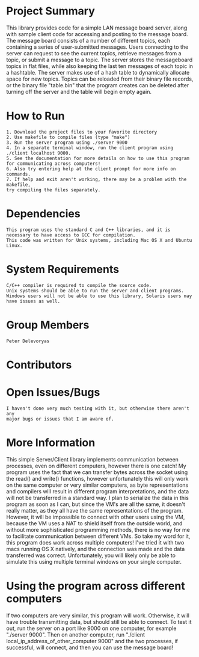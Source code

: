 # Project Summary
This library provides code for a simple LAN message board server, along with sample client code for accessing and posting to the message board.
The message board consists of a number of different topics, each containing a series of user-submitted messages.
Users connecting to the server can request to see the current topics, retrieve messages from a topic, or submit a message to a topic.
The server stores the messageboard topics in flat files, while also keeping the last ten messages of each topic in a hashtable.
The server makes use of a hash table to dynamically allocate space for new topics. Topics can be reloaded from
their binary file records, or the binary file "table.bin" that the program creates can be deleted after
turning off the server and the table will begin empty again.

# How to Run
    1. Download the project files to your favorite directory
    2. Use makefile to compile files (type "make")
    3. Run the server program using ./server 9000
    4. In a separate terminal window, run the client program using ./client localhost 9000.
    5. See the documentation for more details on how to use this program for communicating across computers!
    6. Also try entering help at the client prompt for more info on commands.
    7. If help and exit aren't working, there may be a problem with the makefile,
    try compiling the files separately.

# Dependencies
    This program uses the standard C and C++ libraries, and it is necessary to have access to GCC for compilation.
    This code was written for Unix systems, including Mac OS X and Ubuntu Linux.

# System Requirements
    C/C++ compiler is required to compile the source code.
    Unix systems should be able to run the server and client programs.
    Windows users will not be able to use this library, Solaris users may have issues as well.

# Group Members
    Peter Delevoryas

# Contributors

# Open Issues/Bugs
    I haven't done very much testing with it, but otherwise there aren't any
    major bugs or issues that I am aware of.

# More Information
This simple Server/Client library implements communication between processes, even on different computers, however there is one catch! My program uses the fact that we can transfer bytes across the socket using the read() and write() functions, however unfortunately this will only work on the same computer or very similar computers, as byte representations and compilers will result in different program interpretations, and the data will not be transferred in a standard way. I plan to serialize the data in this program as soon as I can, but since the VM's are all the same, it doesn't really matter, as they all have the same representations of the program. However, it will be impossible to connect with other users using the VM, because the VM uses a NAT to shield itself from the outside world, and without more sophisticated programming methods, there is no way for me to facilitate communication between different VMs. So take my word for it, this program does work across multiple computers! I've tried it with two macs running OS X natively, and the connection was made and the data transferred was correct. Unfortunately, you will likely only be able to simulate this using multiple terminal windows on your single computer.

# Using the program across different computers
If two computers are very similar, this program will work. Otherwise, it will
have trouble transmitting data, but should still be able to connect.
To test it out, run the server on a port like 9000 on one computer,
for example "./server 9000".
Then on another computer, run "./client local_ip_address_of_other_computer 9000"
and the two processes, if successful, will connect, and then you can use the message board!
